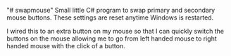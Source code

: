 "# swapmouse" 
Small little C# program to swap primary and secondary mouse buttons.
These settings are reset anytime Windows is restarted.

I wired this to an extra button on my mouse so that I can quickly switch the buttons on the mouse allowing me to go from left handed mouse to right handed mouse with the click of a button.
